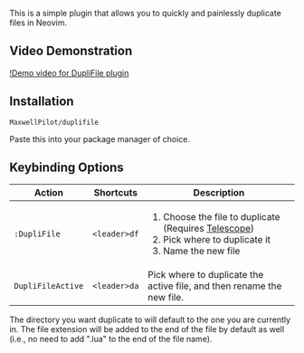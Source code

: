 This is a simple plugin that allows you to quickly and painlessly duplicate files in Neovim.

## Video Demonstration
[!Demo video for DupliFile plugin](https://github.com/user-attachments/assets/6c95333f-eef6-4195-9537-3644312849a8)

## Installation
```
MaxwellPilot/duplifile
```

Paste this into your package manager of choice.

## Keybinding Options

| Action | Shortcuts | Description |
| ------ | --------- | ----------- |
| `:DupliFile` | `<leader>df` | <ol><li>Choose the file to duplicate (Requires [Telescope](https://github.com/nvim-telescope/telescope.nvim))</li> <li>Pick where to duplicate it</li> <li>Name the new file</li></ol> |
| `DupliFileActive` | `<leader>da` | Pick where to duplicate the active file, and then rename the new file. |

The directory you want duplicate to will default to the one you are currently in. The file extension will be added to the end of the file by default as well (i.e., no need to add ".lua" to the end of the file name).
